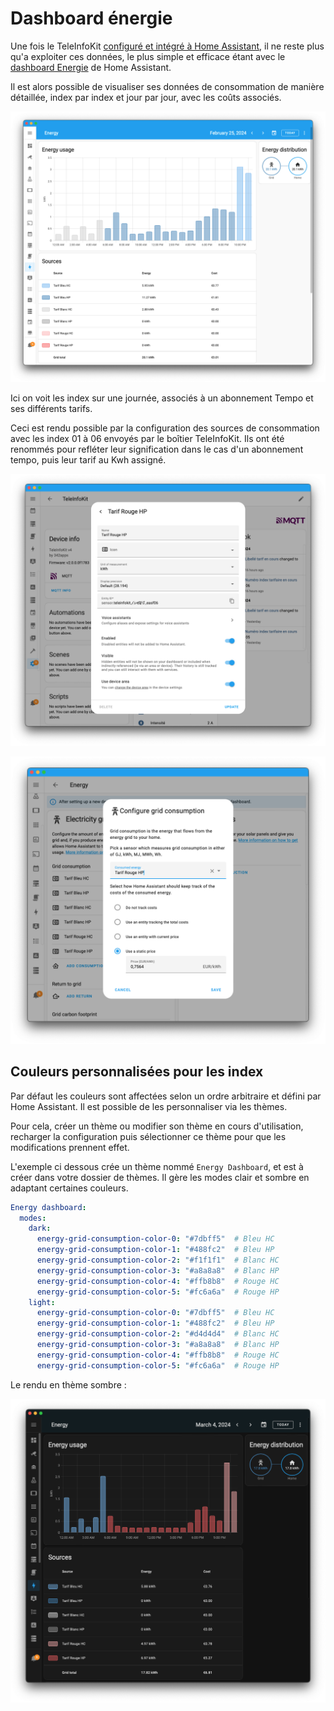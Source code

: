 # Dashboard énergie

Une fois le TeleInfoKit [configuré et intégré à Home Assistant](./configuration-ha.md), il ne reste plus qu'a exploiter ces données, le plus simple et efficace étant avec le [dashboard Energie](https://www.home-assistant.io/dashboards/energy/) de Home Assistant.

Il est alors possible de visualiser ses données de consommation de manière détaillée, index par index et jour par jour, avec les coûts associés.

![dashboard](./energy-dashboard.png)

Ici on voit les index sur une journée, associés à un abonnement Tempo et ses différents tarifs.

Ceci est rendu possible par la configuration des sources de consommation avec les index 01 à 06 envoyés par le boîtier TeleInfoKit. Ils ont été renommés pour refléter leur signification dans le cas d'un abonnement tempo, puis leur tarif au Kwh assigné.

![label](./label-index.png)

![tarif](./price-index.png)

## Couleurs personnalisées pour les index

Par défaut les couleurs sont affectées selon un ordre arbitraire et défini par Home Assistant. Il est possible de les personnaliser via les thèmes. 

Pour cela, créer un thème ou modifier son thème en cours d'utilisation, recharger la configuration puis sélectionner ce thème pour que les modifications prennent effet.

L'exemple ci dessous crée un thème nommé `Energy Dashboard`, et est à créer dans votre dossier de thèmes. Il gère les modes clair et sombre en adaptant certaines couleurs.

```yaml
Energy dashboard:
  modes:
    dark:
      energy-grid-consumption-color-0: "#7dbff5"  # Bleu HC
      energy-grid-consumption-color-1: "#488fc2"  # Bleu HP
      energy-grid-consumption-color-2: "#f1f1f1"  # Blanc HC
      energy-grid-consumption-color-3: "#a8a8a8"  # Blanc HP
      energy-grid-consumption-color-4: "#ffb8b8"  # Rouge HC
      energy-grid-consumption-color-5: "#fc6a6a"  # Rouge HP
    light:
      energy-grid-consumption-color-0: "#7dbff5"  # Bleu HC
      energy-grid-consumption-color-1: "#488fc2"  # Bleu HP
      energy-grid-consumption-color-2: "#d4d4d4"  # Blanc HC
      energy-grid-consumption-color-3: "#a8a8a8"  # Blanc HP
      energy-grid-consumption-color-4: "#ffb8b8"  # Rouge HC
      energy-grid-consumption-color-5: "#fc6a6a"  # Rouge HP

```

Le rendu en thème sombre :

![dark](./dark-theme.png)